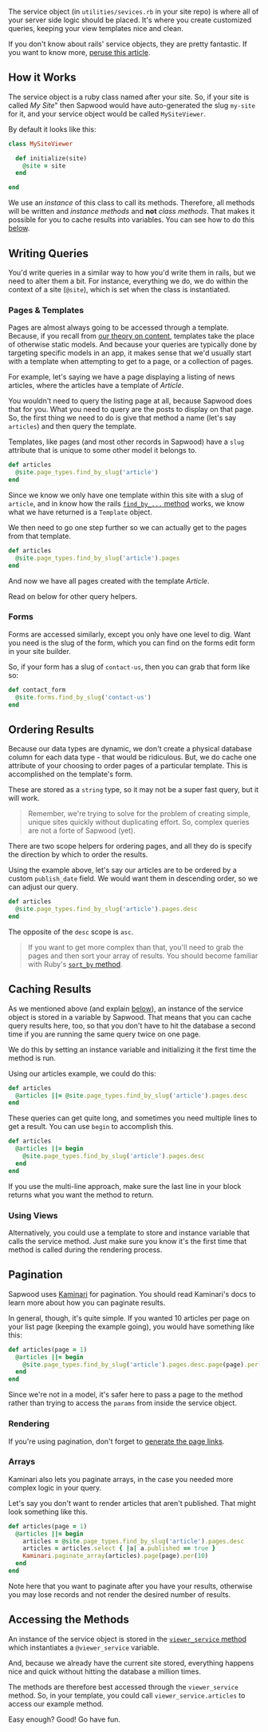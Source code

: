 The service object (in `utilities/sevices.rb` in your site repo) is where all of your server side logic should be placed. It's where you create customized queries, keeping your view templates nice and clean.

If you don't know about rails' service objects, they are pretty fantastic. If you want to know more, [peruse this article](http://brewhouse.io/blog/2014/04/30/gourmet-service-objects.html).

How it Works
----------------

The service object is a ruby class named after your site. So, if your site is called *My Site*" then Sapwood would have auto-generated the slug `my-site` for it, and your service object would be called `MySiteViewer`.

By default it looks like this:

```ruby
class MySiteViewer

  def initialize(site)
    @site = site
  end

end
```

We use an *instance* of this class to call its methods. Therefore, all methods will be written and *instance methods* and **not** *class methods*. That makes it possible for you to cache results into variables. You can see how to do this [below](#accessing-the-methods).

Writing Queries
----------------

You'd write queries in a similar way to how you'd write them in rails, but we need to alter them a bit. For instance, everything we do, we do within the context of a site (`@site`), which is set when the class is instantiated.

### Pages & Templates

Pages are almost always going to be accessed through a template. Because, if you recall from [our theory on content](/docs/building_content), templates take the place of otherwise static models. And because your queries are typically done by targeting specific models in an app, it makes sense that we'd usually start with a template when attempting to get to a page, or a collection of pages.

For example, let's saying we have a page displaying a listing of news articles, where the articles have a template of *Article*.

You wouldn't need to query the listing page at all, because Sapwood does that for you. What you need to query are the posts to display on that page. So, the first thing we need to do is give that method a name (let's say `articles`) and then query the template.

Templates, like pages (and most other records in Sapwood) have a `slug` attribute that is unique to some other model it belongs to.

```ruby
def articles
  @site.page_types.find_by_slug('article')
end
```

Since we know we only have one template within this site with a slug of `article`, and in know how the rails [`find_by_...` method](http://guides.rubyonrails.org/active_record_querying.html#find-by) works, we know what we have returned is a `Template` object.

We then need to go one step further so we can actually get to the pages from that template.

```ruby
def articles
  @site.page_types.find_by_slug('article').pages
end
```

And now we have all pages created with the template *Article*.

Read on below for other query helpers.

### Forms

Forms are accessed similarly, except you only have one level to dig. Want you need is the slug of the form, which you can find on the forms edit form in your site builder.

So, if your form has a slug of `contact-us`, then you can grab that form like so:

```ruby
def contact_form
  @site.forms.find_by_slug('contact-us')
end
```

Ordering Results
----------------

Because our data types are dynamic, we don't create a physical database column for each data type - that would be ridiculous. But, we do cache one attribute of your choosing to order pages of a particular template. This is accomplished on the template's form.

These are stored as a `string` type, so it may not be a super fast query, but it will work.

> Remember, we're trying to solve for the problem of creating simple, unique sites quickly without duplicating effort. So, complex queries are not a forte of Sapwood (yet).

There are two scope helpers for ordering pages, and all they do is specify the direction by which to order the results.

Using the example above, let's say our articles are to be ordered by a custom `publish_date` field. We would want them in descending order, so we can adjust our query.

```ruby
def articles
  @site.page_types.find_by_slug('article').pages.desc
end
```

The opposite of the `desc` scope is `asc`.

> If you want to get more complex than that, you'll need to grab the pages and then sort your array of results. You should become familiar with Ruby's [`sort_by` method](http://apidock.com/ruby/Enumerable/sort_by).

Caching Results
----------------

As we mentioned above (and explain [below](#accessing-the-methods)), an instance of the service object is stored in a variable by Sapwood. That means that you can cache query results here, too, so that you don't have to hit the database a second time if you are running the same query twice on one page.

We do this by setting an instance variable and initializing it the first time the method is run.

Using our articles example, we could do this:

```ruby
def articles
  @articles ||= @site.page_types.find_by_slug('article').pages.desc
end
```

These queries can get quite long, and sometimes you need multiple lines to get a result. You can use `begin` to accomplish this.

```ruby
def articles
  @articles ||= begin
    @site.page_types.find_by_slug('article').pages.desc
  end
end
```

If you use the multi-line approach, make sure the last line in your block returns what you want the method to return.

### Using Views

Alternatively, you could use a template to store and instance variable that calls the service method. Just make sure you know it's the first time that method is called during the rendering process.

Pagination
----------------

Sapwood uses [Kaminari](https://github.com/amatsuda/kaminari) for pagination. You should read Kaminari's docs to learn more about how you can paginate results.

In general, though, it's quite simple. If you wanted 10 articles per page on your list page (keeping the example going), you would have something like this:

```ruby
def articles(page = 1)
  @articles ||= begin
    @site.page_types.find_by_slug('article').pages.desc.page(page).per(10)
  end
end
```

Since we're not in a model, it's safer here to pass a page to the method rather than trying to access the `params` from inside the service object.

### Rendering

If you're using pagination, don't forget to [generate the page links](https://github.com/amatsuda/kaminari#views).

### Arrays

Kaminari also lets you paginate arrays, in the case you needed more complex logic in your query.

Let's say you don't want to render articles that aren't published. That might look something like this.

```ruby
def articles(page = 1)
  @articles ||= begin
    articles = @site.page_types.find_by_slug('article').pages.desc
    articles = articles.select { |a| a.published == true }
    Kaminari.paginate_array(articles).page(page).per(10)
  end
end
```

Note here that you want to paginate after you have your results, otherwise you may lose records and not render the desired number of results.

Accessing the Methods
----------------

An instance of the service object is stored in the [`viewer_service` method](https://github.com/seancdavis/Sapwood/blob/master/app/helpers/viewer_helper.rb#L3-5) which instantiates a `@viewer_service` variable.

And, because we already have the current site stored, everything happens nice and quick without hitting the database a million times.

The methods are therefore best accessed through the `viewer_service` method. So, in your template, you could call `viewer_service.articles` to access our example method.

Easy enough? Good! Go have fun.
